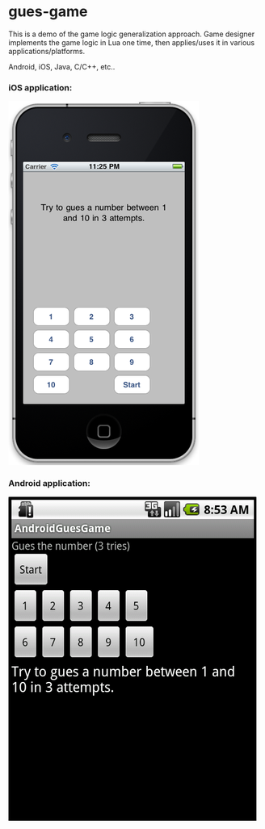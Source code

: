 # gues-game

This is a demo of the game logic generalization approach.
Game designer implements the game logic in Lua one time,
then applies/uses it in various applications/platforms.

Android, iOS, Java, C/C++, etc..

### iOS application:

![iOS application](/img/iOS_lua_gues_the_numver_game.png)

### Android application:

![Android application](/img/android_ndk_lua_gues_the_number_game.png)
